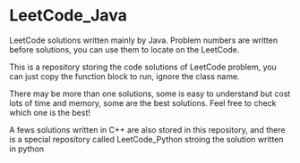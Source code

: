 # LeetCode_Java

LeetCode solutions written mainly by Java. Problem numbers are written before solutions, you can use them to locate on the LeetCode.

This is a repository storing the code solutions of LeetCode problem, you can just copy the function block to run, ignore the class name.

There may be more than one solutions, some is easy to understand but cost lots of time and memory, some are the best solutions.
Feel free to check which one is the best!

A fews solutions written in C++ are also stored in this repository, and there is a special repository called LeetCode_Python stroing the solution written in python
